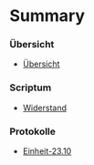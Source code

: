# Summary

### Übersicht
* [Übersicht](README.md)

### Scriptum
* [Widerstand](scriptum/widerstand.md)

### Protokolle
* [Einheit-23.10](protokolle/einheit-23.10.md)